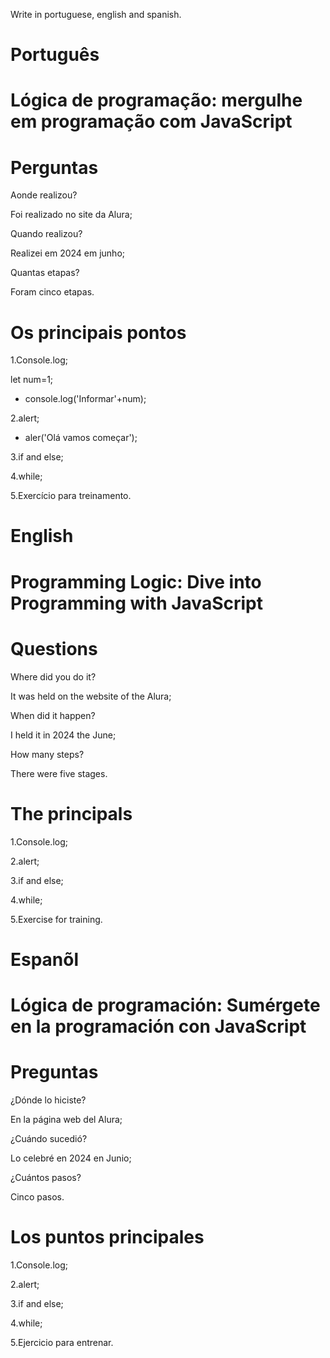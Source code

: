 

Write in portuguese, english and spanish.

# Português

# Lógica de programação: mergulhe em programação com JavaScript

 
# Perguntas

Aonde realizou?

Foi realizado no site da Alura;

Quando realizou?

Realizei em 2024 em junho;

Quantas etapas?

Foram cinco etapas.

# Os principais pontos

1.Console.log;

let num=1;

- console.log('Informar'+num);

2.alert;
 - aler('Olá vamos começar');
   
3.if and else;

4.while;

5.Exercício para treinamento.

# English

# Programming Logic: Dive into Programming with JavaScript

# Questions

Where did you do it?

It was held on the website of the Alura;

When did it happen?

I held it in 2024  the June;


How many steps?

There were five stages.

 

#  The principals

1.Console.log;

2.alert;

3.if and else;

4.while;

5.Exercise for training.


# Espanõl

# Lógica de programación: Sumérgete en la programación con JavaScript

# Preguntas

¿Dónde lo hiciste?

En la página web del Alura;

¿Cuándo sucedió?

Lo celebré en 2024 en Junio;

¿Cuántos pasos?

Cinco pasos.


# Los puntos principales

1.Console.log;

2.alert;

3.if and else;

4.while;

5.Ejercicio para entrenar.
